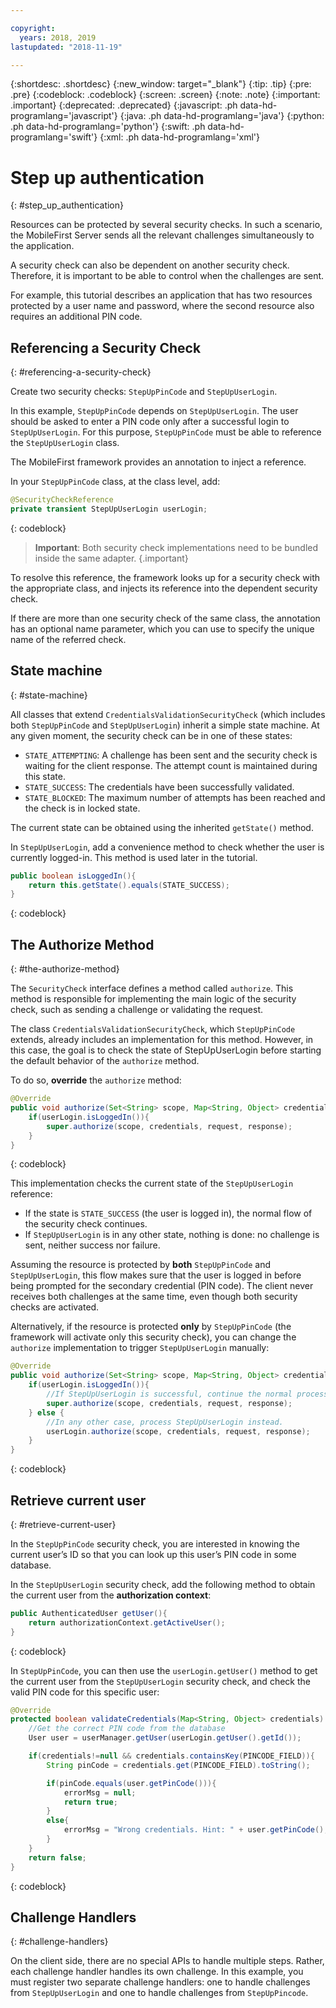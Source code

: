 ```yaml
---

copyright:
  years: 2018, 2019
lastupdated: "2018-11-19"

---
```


{:shortdesc: .shortdesc}
{:new_window: target="_blank"}
{:tip: .tip}
{:pre: .pre}
{:codeblock: .codeblock}
{:screen: .screen}
{:note: .note}
{:important: .important}
{:deprecated: .deprecated}
{:javascript: .ph data-hd-programlang='javascript'}
{:java: .ph data-hd-programlang='java'}
{:python: .ph data-hd-programlang='python'}
{:swift: .ph data-hd-programlang='swift'}
{:xml: .ph data-hd-programlang='xml'}

# Step up authentication
{: #step_up_authentication}

Resources can be protected by several security checks. In such a scenario, the MobileFirst Server sends all the relevant challenges simultaneously to the application.

A security check can also be dependent on another security check. Therefore, it is important to be able to control when the challenges are sent.

For example, this tutorial describes an application that has two resources protected by a user name and password, where the second resource also requires an additional PIN code.

## Referencing a Security Check
{: #referencing-a-security-check}

Create two security checks: `StepUpPinCode` and `StepUpUserLogin`. 

In this example, `StepUpPinCode` depends on `StepUpUserLogin`. The user should be asked to enter a PIN code only after a successful login to `StepUpUserLogin`. For this purpose, `StepUpPinCode` must be able to reference the `StepUpUserLogin` class.

The MobileFirst framework provides an annotation to inject a reference.

In your `StepUpPinCode` class, at the class level, add:

```java
@SecurityCheckReference
private transient StepUpUserLogin userLogin;
```
{: codeblock}

>**Important**: Both security check implementations need to be bundled inside the same adapter.
{.important}

To resolve this reference, the framework looks up for a security check with the appropriate class, and injects its reference into the dependent security check.

If there are more than one security check of the same class, the annotation has an optional name parameter, which you can use to specify the unique name of the referred check.

## State machine
{: #state-machine}

All classes that extend `CredentialsValidationSecurityCheck` (which includes both `StepUpPinCode` and `StepUpUserLogin`) inherit a simple state machine. At any given moment, the security check can be in one of these states:

* `STATE_ATTEMPTING`: A challenge has been sent and the security check is waiting for the client response. The attempt count is maintained during this state.
* `STATE_SUCCESS`: The credentials have been successfully validated.
* `STATE_BLOCKED`: The maximum number of attempts has been reached and the check is in locked state.

The current state can be obtained using the inherited `getState()` method.

In `StepUpUserLogin`, add a convenience method to check whether the user is currently logged-in. This method is used later in the tutorial.

```java
public boolean isLoggedIn(){
    return this.getState().equals(STATE_SUCCESS);
}
```
{: codeblock}

## The Authorize Method
{: #the-authorize-method}

The `SecurityCheck` interface defines a method called `authorize`. This method is responsible for implementing the main logic of the security check, such as sending a challenge or validating the request.

The class `CredentialsValidationSecurityCheck`, which `StepUpPinCode` extends, already includes an implementation for this method. However, in this case, the goal is to check the state of StepUpUserLogin before starting the default behavior of the `authorize` method.

To do so, **override** the `authorize` method:

```java
@Override
public void authorize(Set<String> scope, Map<String, Object> credentials, HttpServletRequest request, AuthorizationResponse response) {
    if(userLogin.isLoggedIn()){
        super.authorize(scope, credentials, request, response);
    }
}
```
{: codeblock}

This implementation checks the current state of the `StepUpUserLogin` reference:

* If the state is `STATE_SUCCESS` (the user is logged in), the normal flow of the security check continues.
* If `StepUpUserLogin` is in any other state, nothing is done: no challenge is sent, neither success nor failure.

Assuming the resource is protected by **both** `StepUpPinCode` and `StepUpUserLogin`, this flow makes sure that the user is logged in before being prompted for the secondary credential (PIN code). The client never receives both challenges at the same time, even though both security checks are activated.

Alternatively, if the resource is protected **only** by `StepUpPinCode` (the framework will activate only this security check), you can change the `authorize` implementation to trigger `StepUpUserLogin` manually:

```java
@Override
public void authorize(Set<String> scope, Map<String, Object> credentials, HttpServletRequest request, AuthorizationResponse response) {
    if(userLogin.isLoggedIn()){
        //If StepUpUserLogin is successful, continue the normal processing of StepUpPinCode
        super.authorize(scope, credentials, request, response);
    } else {
        //In any other case, process StepUpUserLogin instead.
        userLogin.authorize(scope, credentials, request, response);
    }
}
```
{: codeblock}

## Retrieve current user
{: #retrieve-current-user}

In the `StepUpPinCode` security check, you are interested in knowing the current user’s ID so that you can look up this user’s PIN code in some database.

In the `StepUpUserLogin` security check, add the following method to obtain the current user from the **authorization context**:

```java
public AuthenticatedUser getUser(){
    return authorizationContext.getActiveUser();
}
```
{: codeblock}

In `StepUpPinCode`, you can then use the `userLogin.getUser()` method to get the current user from the `StepUpUserLogin` security check, and check the valid PIN code for this specific user:

```java
@Override
protected boolean validateCredentials(Map<String, Object> credentials) {
    //Get the correct PIN code from the database
    User user = userManager.getUser(userLogin.getUser().getId());

    if(credentials!=null && credentials.containsKey(PINCODE_FIELD)){
        String pinCode = credentials.get(PINCODE_FIELD).toString();

        if(pinCode.equals(user.getPinCode())){
            errorMsg = null;
            return true;
        }
        else{
            errorMsg = "Wrong credentials. Hint: " + user.getPinCode();
        }
    }
    return false;
}
```
{: codeblock}

## Challenge Handlers
{: #challenge-handlers}

On the client side, there are no special APIs to handle multiple steps. Rather, each challenge handler handles its own challenge. In this example, you must register two separate challenge handlers: one to handle challenges from `StepUpUserLogin` and one to handle challenges from `StepUpPincode`.

